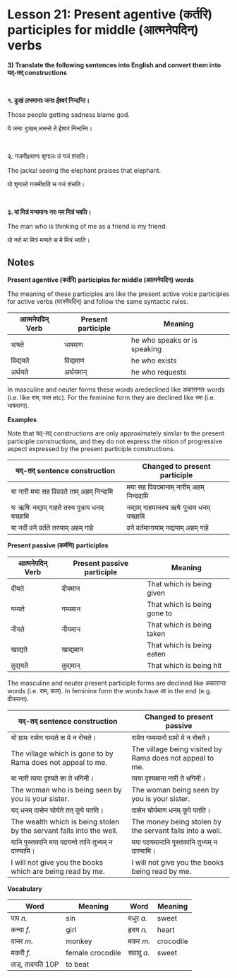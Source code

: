 # Lesson 21: Present agentive (कर्तरि) participles for middle (आत्मनेपदिन्) verbs

**3) Translate the following sentences into English and convert them into यद्-तद् constructions**

<BR>

**१. दुःखं लभमानाः जनाः ईश्वरं निन्दन्ति।**

Those people getting sadness blame god.

ये जनाः दुःखम् लभन्ते ते ईश्वरं निन्दन्ति।

<BR>

**२.** गजमीक्षमाणः शृगालः तं गजं शंसति।

The jackal seeing the elephant praises that elephant.

यो शृगालो गजमीक्षति स गजं शंसति।

<BR>

**३. मां मित्रं मन्यमानः नरः मम मित्रं भवति।**

The man who is thinking of me as a friend is my friend.

यो नरो मां मित्रं मन्यते स मे मित्रं भवति।


## Notes

**Present agentive (कर्तरि) participles for middle (आत्मनेपदिन्) words**

The meaning of these participles are like the present active voice participles for active verbs (परस्मैपदिन्) and follow the same syntactic rules.

| आत्मनेपदिन् Verb | Present participle | Meaning |
| --- | --- | --- | 
| भाषते | भाषमाण | he who speaks or is speaking |
| विद्ययते | विद्यमाण | he who exists |
| अर्थयते | अर्थयमान् | he who requests |

In masculine and neuter forms these words aredeclined like अकारानतः words (i.e. like राम, फल etc). For the feminine form they are declined like रमा (i.e. भाषमाणा).

**Examples**

Note that यद्-तद् constructions are only approximately similar to the present participle constructions, and they do not express the nition of progressive aspect expressed by the present participle constructions.

| यद्-तद् sentence construction | Changed to present participle| 
| --- |  --- |
| या नारी मया सह विवदते ताम् अहम् निन्दामि | मया सह विवदमानाम् नारीम् अहम् निन्ददामि |
| यः ऋषिः नद्याम् गाहते तस्य पुत्राय धनम् यच्छामि | नद्याम् गाहमानस्य ऋषेः पुत्राय धनम् यच्छामि |
| या नदी वने वर्तते तस्याम् अहम् गाहे | वने वर्तमानायाम् नद्ययाम् अहम् गाहे |


**Present passive (कर्मणि) participles**

| आत्मनेपदिन् Verb | Present passive participle | Meaning |
| --- | --- | --- | 
| दीयते | दीयमान | That which is being given|
| गम्यते | गम्यमान | That which is being gone to |
| नीयते | नीयमान | That which is being taken |
| खाद्यते | खाद्यमान | That which is being eaten |
| तुद्ययते | तुद्यमान् | That which is being hit |

The masculine and neuter present participle forms are declined like अकारान्तः words (i.e. राम, फल). In feminine form the words have आ in the end (e.g. दीयमाना).

| यद्-तद् sentence construction | Changed to present passive | 
| --- |  --- | 
| यो ग्रामः रामेण गम्यते स मे न रोचते। | रामेण गम्यमानो ग्रामो मे न रोचते।  | 
| The village which is gone to by Rama does not appeal to me. | The village being visited by Rama does not appeal to me.|  
| या नारी त्वया दृश्यते सा ते भगिनी। |  त्वया दृश्यमाना नारी ते भगिनी। | 
| The woman who is being seen by you is your sister. | The woman being seen by you is your sister. |  
| यद् धनम् दासेन चोर्यते तत् कूपे पतति। | दासेन चोर्यमाण धनम् कूपे पतति। | 
| The wealth which is being stolen by the servant falls into the well. | The money being stolen by the servant falls into a well.| 
| यानि पुस्तकानि मया पठयन्ते तानि तुभ्यम् न दास्यामि। | मया पठयमानानि पुस्तकानि तुभ्यम् न दास्यामि। | 
| I will not give you the books which are being read by me. | I will not give you the books being read by me. | 


**Vocabulary**

| **Word** | **Meaning** | **Word** | **Meaning** | 
| --- | --- | --- | --- |
| पाप *n.* | sin | मधुर *a.* | sweet | 
| कन्या *f.* | girl | हृदय *n.* |  heart | 
| वानर *m.* | monkey | मकर *m.* | crocodile | 
| मकरी *f.* | female crocodile | सवादु *a.* | sweet | 
| ताड्, तादयति 10P | to beat | | | 